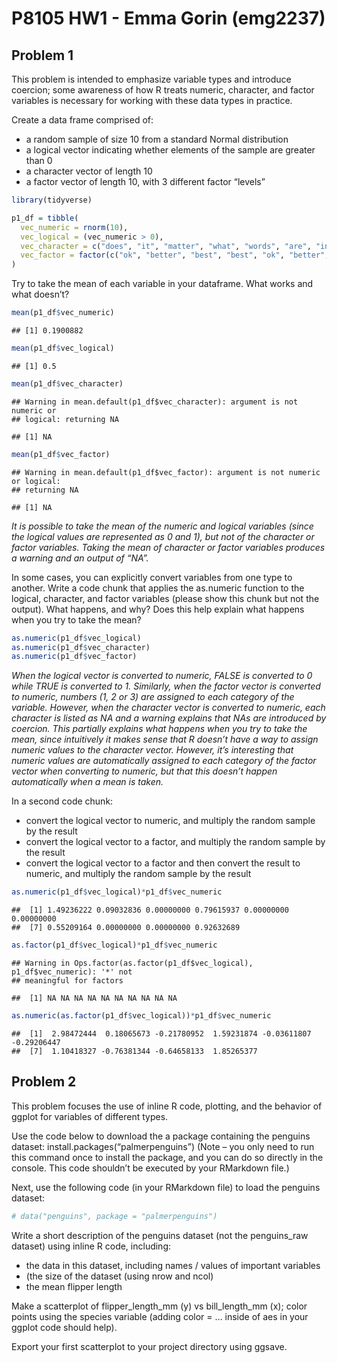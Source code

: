 P8105 HW1 - Emma Gorin (emg2237)
================

## Problem 1

This problem is intended to emphasize variable types and introduce
coercion; some awareness of how R treats numeric, character, and factor
variables is necessary for working with these data types in practice.

Create a data frame comprised of:

  - a random sample of size 10 from a standard Normal distribution
  - a logical vector indicating whether elements of the sample are
    greater than 0
  - a character vector of length 10
  - a factor vector of length 10, with 3 different factor “levels”

<!-- end list -->

``` r
library(tidyverse)

p1_df = tibble(
  vec_numeric = rnorm(10),
  vec_logical = (vec_numeric > 0),
  vec_character = c("does", "it", "matter", "what", "words", "are", "in", "this", "vector", "?"),
  vec_factor = factor(c("ok", "better", "best", "best", "ok", "better", "ok", "best", "better", "better"))
)
```

Try to take the mean of each variable in your dataframe. What works and
what doesn’t?

``` r
mean(p1_df$vec_numeric)
```

    ## [1] 0.1900882

``` r
mean(p1_df$vec_logical)
```

    ## [1] 0.5

``` r
mean(p1_df$vec_character)
```

    ## Warning in mean.default(p1_df$vec_character): argument is not numeric or
    ## logical: returning NA

    ## [1] NA

``` r
mean(p1_df$vec_factor)
```

    ## Warning in mean.default(p1_df$vec_factor): argument is not numeric or logical:
    ## returning NA

    ## [1] NA

*It is possible to take the mean of the numeric and logical variables
(since the logical values are represented as 0 and 1), but not of the
character or factor variables. Taking the mean of character or factor
variables produces a warning and an output of “NA”.*

In some cases, you can explicitly convert variables from one type to
another. Write a code chunk that applies the as.numeric function to the
logical, character, and factor variables (please show this chunk but not
the output). What happens, and why? Does this help explain what happens
when you try to take the mean?

``` r
as.numeric(p1_df$vec_logical)
as.numeric(p1_df$vec_character)
as.numeric(p1_df$vec_factor)
```

*When the logical vector is converted to numeric, FALSE is converted to
0 while TRUE is converted to 1. Similarly, when the factor vector is
converted to numeric, numbers (1, 2 or 3) are assigned to each category
of the variable. However, when the character vector is converted to
numeric, each character is listed as NA and a warning explains that NAs
are introduced by coercion. This partially explains what happens when
you try to take the mean, since intuitively it makes sense that R
doesn’t have a way to assign numeric values to the character vector.
However, it’s interesting that numeric values are automatically assigned
to each category of the factor vector when converting to numeric, but
that this doesn’t happen automatically when a mean is taken.*

In a second code chunk:

  - convert the logical vector to numeric, and multiply the random
    sample by the result
  - convert the logical vector to a factor, and multiply the random
    sample by the result
  - convert the logical vector to a factor and then convert the result
    to numeric, and multiply the random sample by the result

<!-- end list -->

``` r
as.numeric(p1_df$vec_logical)*p1_df$vec_numeric
```

    ##  [1] 1.49236222 0.09032836 0.00000000 0.79615937 0.00000000 0.00000000
    ##  [7] 0.55209164 0.00000000 0.00000000 0.92632689

``` r
as.factor(p1_df$vec_logical)*p1_df$vec_numeric
```

    ## Warning in Ops.factor(as.factor(p1_df$vec_logical), p1_df$vec_numeric): '*' not
    ## meaningful for factors

    ##  [1] NA NA NA NA NA NA NA NA NA NA

``` r
as.numeric(as.factor(p1_df$vec_logical))*p1_df$vec_numeric
```

    ##  [1]  2.98472444  0.18065673 -0.21780952  1.59231874 -0.03611807 -0.29206447
    ##  [7]  1.10418327 -0.76381344 -0.64658133  1.85265377

## Problem 2

This problem focuses the use of inline R code, plotting, and the
behavior of ggplot for variables of different types.

Use the code below to download the a package containing the penguins
dataset: install.packages(“palmerpenguins”) (Note – you only need to run
this command once to install the package, and you can do so directly in
the console. This code shouldn’t be executed by your RMarkdown file.)

Next, use the following code (in your RMarkdown file) to load the
penguins dataset:

``` r
# data("penguins", package = "palmerpenguins")
```

Write a short description of the penguins dataset (not the penguins\_raw
dataset) using inline R code, including:

  - the data in this dataset, including names / values of important
    variables
  - (the size of the dataset (using nrow and ncol)
  - the mean flipper length

Make a scatterplot of flipper\_length\_mm (y) vs bill\_length\_mm (x);
color points using the species variable (adding color = … inside of aes
in your ggplot code should help).

Export your first scatterplot to your project directory using ggsave.
